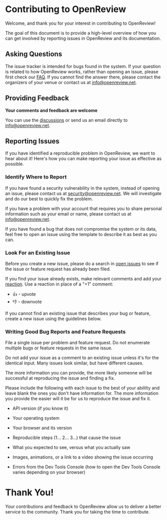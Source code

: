 # Contributing to OpenReview

Welcome, and thank you for your interest in contributing to OpenReview!

The goal of this document is to provide a high-level overview of how you can get involved by reporting issues in OpenReview and its documentation.

## Asking Questions

The issue tracker is intended for bugs found in the system. If your question is related to how OpenReview works, rather than opening an issue, please first check our [FAQ](https://openreview.net/faq). If you cannot find the answer there, please contact the organizers of your venue or contact us at info@openreview.net.

## Providing Feedback

**Your comments and feedback are welcome**

You can use the [discussions](https://github.com/openreview/openreview/discussions) or send us an email directly to info@openreview.net.

## Reporting Issues

If you have identified a reproducible problem in OpenReview, we want to hear about it! Here's how you can make reporting your issue as effective as possible.

### Identify Where to Report

If you have found a security vulnerability in the system, instead of opening an issue, please contact us at security@openreview.net. We will investigate and do our best to quickly fix the problem.

If you have a problem with your account that requires you to share personal information such as your email or name, please contact us at info@openreview.net.

If you have found a bug that does not compromise the system or its data, feel free to open an issue using the template to describe it as best as you can.

### Look For an Existing Issue

Before you create a new issue, please do a search in [open issues](https://github.com/openreview/openreview/issues) to see if the issue or feature request has already been filed.

If you find your issue already exists, make relevant comments and add your [reaction](https://github.com/blog/2119-add-reactions-to-pull-requests-issues-and-comments). Use a reaction in place of a "+1" comment:

* 👍 - upvote
* 👎 - downvote

If you cannot find an existing issue that describes your bug or feature, create a new issue using the guidelines below.

### Writing Good Bug Reports and Feature Requests

File a single issue per problem and feature request. Do not enumerate multiple bugs or feature requests in the same issue.

Do not add your issue as a comment to an existing issue unless it's for the identical input. Many issues look similar, but have different causes.

The more information you can provide, the more likely someone will be successful at reproducing the issue and finding a fix.

Please include the following with each issue to the best of your abililty and leave blank the ones you don't have information for. The more information you provide the easier will it be for us to reproduce the issue and fix it.

* API version (if you know it)

* Your operating system

* Your browser and its version

* Reproducible steps (1... 2... 3...) that cause the issue

* What you expected to see, versus what you actually saw

* Images, animations, or a link to a video showing the issue occurring

* Errors from the Dev Tools Console (how to open the Dev Tools Console varies depending on your browser)

# Thank You!

Your contributions and feedback to OpenReview allow us to deliver a better service to the community. Thank you for taking the time to contribute.
